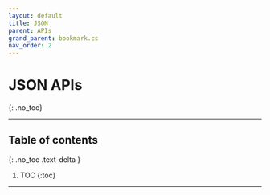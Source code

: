 ```yaml
---
layout: default
title: JSON
parent: APIs
grand_parent: bookmark.cs
nav_order: 2
---
```


# JSON APIs
{: .no_toc}

---

## Table of contents
{: .no_toc .text-delta }

1. TOC
{:toc}

---
